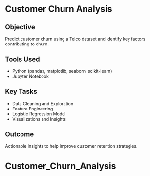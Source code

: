 
# Customer Churn Analysis

## Objective
Predict customer churn using a Telco dataset and identify key factors contributing to churn.

## Tools Used
- Python (pandas, matplotlib, seaborn, scikit-learn)
- Jupyter Notebook

## Key Tasks
- Data Cleaning and Exploration
- Feature Engineering
- Logistic Regression Model
- Visualizations and Insights

## Outcome
Actionable insights to help improve customer retention strategies.
# Customer_Churn_Analysis
